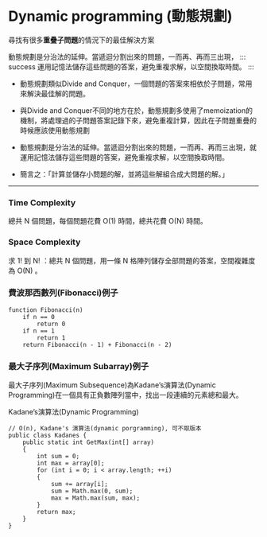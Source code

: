 # Dynamic programming (動態規劃)
尋找有很多**重疊子問題**的情況下的最佳解決方案 

動態規劃是分治法的延伸。當遞迴分割出來的問題，一而再、再而三出現，
::: success
運用記憶法儲存這些問題的答案，避免重複求解，以空間換取時間。
::: 

* 動態規劃類似Divide and Conquer，一個問題的答案來相依於子問題，常用來解決最佳解的問題。

* 與Divide and Conquer不同的地方在於，動態規劃多使用了memoization的機制，將處理過的子問題答案記錄下來，避免重複計算，因此在子問題重疊的時候應該使用動態規劃

* 動態規劃是分治法的延伸。當遞迴分割出來的問題，一而再、再而三出現，就運用記憶法儲存這些問題的答案，避免重複求解，以空間換取時間。

* 簡言之：「計算並儲存小問題的解，並將這些解組合成大問題的解。」

-----------------------------------------------------------------------
### Time Complexity
總共 N 個問題，每個問題花費 O(1) 時間，總共花費 O(N) 時間。

### Space Complexity
求 1! 到 N! ：總共 N 個問題，用一條 N 格陣列儲存全部問題的答案，空間複雜度為 O(N) 。

### 費波那西數列(Fibonacci)例子
```
function Fibonacci(n)
	if n == 0
		return 0
	if n == 1
		return 1
	return Fibonacci(n - 1) + Fibonacci(n - 2)
```
### 最大子序列(Maximum Subarray)例子
最大子序列(Maximum Subsequence)為Kadane’s演算法(Dynamic Programming)在一個具有正負數陣列當中，找出一段連續的元素總和最大。

Kadane’s演算法(Dynamic Programming)

```
// O(n), Kadane's 演算法(dynamic porgramming), 可不取版本
public class Kadanes {
    public static int GetMax(int[] array)
    {
        int sum = 0;
        int max = array[0];
        for (int i = 0; i < array.length; ++i)
        {
            sum += array[i];
            sum = Math.max(0, sum);
            max = Math.max(sum, max);
        }
        return max;
    }
}
```
